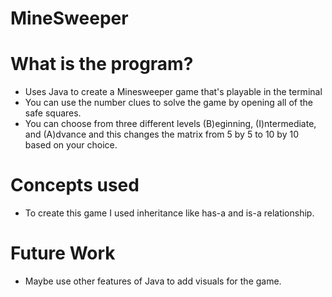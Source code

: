 # MineSweeper



# What is the program?
* Uses Java to create a Minesweeper game that's playable in the terminal
* You can use the number clues to solve the game by opening all of the safe squares.
* You can choose from three different levels (B)eginning, (I)ntermediate, and (A)dvance and this changes the matrix from 5 by 5 to 10 by 10 based on your choice.
  

# Concepts used
* To create this game I used inheritance like has-a and is-a relationship.

# Future Work
* Maybe use other features of Java to add visuals for the game. 
